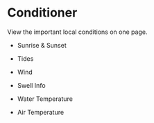 # Conditioner
View the important local conditions on one page. 

-  Sunrise & Sunset
-  Tides

-  Wind
-  Swell Info
-  Water Temperature
-  Air Temperature


